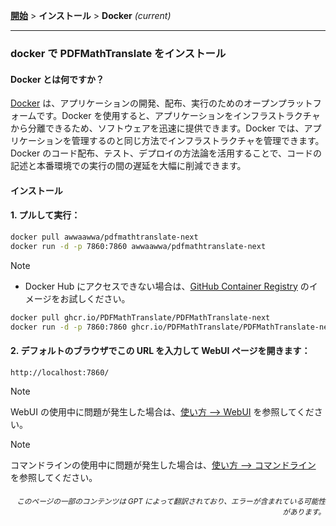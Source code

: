 [**開始**](./getting-started.md) > **インストール** > **Docker** _(current)_

---

### docker で PDFMathTranslate をインストール

#### Docker とは何ですか？

[Docker](https://docs.docker.com/get-started/docker-overview/) は、アプリケーションの開発、配布、実行のためのオープンプラットフォームです。Docker を使用すると、アプリケーションをインフラストラクチャから分離できるため、ソフトウェアを迅速に提供できます。Docker では、アプリケーションを管理するのと同じ方法でインフラストラクチャを管理できます。Docker のコード配布、テスト、デプロイの方法論を活用することで、コードの記述と本番環境での実行の間の遅延を大幅に削減できます。

#### インストール

<h4>1. プルして実行：</h4>

```bash
docker pull awwaawwa/pdfmathtranslate-next
docker run -d -p 7860:7860 awwaawwa/pdfmathtranslate-next
```

> [!NOTE]
> 
> - Docker Hub にアクセスできない場合は、[GitHub Container Registry](https://github.com/PDFMathTranslate/PDFMathTranslate-next/pkgs/container/pdfmathtranslate) のイメージをお試しください。
> 
> ```bash
> docker pull ghcr.io/PDFMathTranslate/PDFMathTranslate-next
> docker run -d -p 7860:7860 ghcr.io/PDFMathTranslate/PDFMathTranslate-next
> ```

<h4>2. デフォルトのブラウザでこの URL を入力して WebUI ページを開きます：</h4>

```
http://localhost:7860/
```

> [!NOTE]
> WebUI の使用中に問題が発生した場合は、[使い方 --> WebUI](./USAGE_webui.md) を参照してください。

> [!NOTE]
> コマンドラインの使用中に問題が発生した場合は、[使い方 --> コマンドライン](./USAGE_commandline.md) を参照してください。
<!-- 
#### For docker deployment on cloud service:

<div>
<a href="https://www.heroku.com/deploy?template=https://github.com/PDFMathTranslate/PDFMathTranslate-next">
  <img src="https://www.herokucdn.com/deploy/button.svg" alt="Deploy" height="26"></a>
<a href="https://render.com/deploy">
  <img src="https://render.com/images/deploy-to-render-button.svg" alt="Deploy to Koyeb" height="26"></a>
<a href="https://zeabur.com/templates/5FQIGX?referralCode=reycn">
  <img src="https://zeabur.com/button.svg" alt="Deploy on Zeabur" height="26"></a>
<a href="https://app.koyeb.com/deploy?type=git&builder=buildpack&repository=github.com/PDFMathTranslate/PDFMathTranslate-next&branch=main&name=pdf-math-translate">
  <img src="https://www.koyeb.com/static/images/deploy/button.svg" alt="Deploy to Koyeb" height="26"></a>
</div>

-->

<div align="right"> 
<h6><small>このページの一部のコンテンツは GPT によって翻訳されており、エラーが含まれている可能性があります。</small></h6>